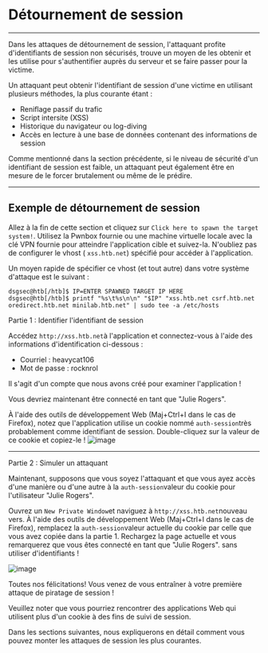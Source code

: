 Détournement de session
=======================

* * * * *

Dans les attaques de détournement de session, l'attaquant profite d'identifiants de session non sécurisés, trouve un moyen de les obtenir et les utilise pour s'authentifier auprès du serveur et se faire passer pour la victime.

Un attaquant peut obtenir l'identifiant de session d'une victime en utilisant plusieurs méthodes, la plus courante étant :

-   Reniflage passif du trafic
-   Script intersite (XSS)
-   Historique du navigateur ou log-diving
-   Accès en lecture à une base de données contenant des informations de session

Comme mentionné dans la section précédente, si le niveau de sécurité d'un identifiant de session est faible, un attaquant peut également être en mesure de le forcer brutalement ou même de le prédire.

* * * * *

Exemple de détournement de session
----------------------------------

Allez à la fin de cette section et cliquez sur `Click here to spawn the target system!`. Utilisez la Pwnbox fournie ou une machine virtuelle locale avec la clé VPN fournie pour atteindre l'application cible et suivez-la. N'oubliez pas de configurer le vhost ( `xss.htb.net`) spécifié pour accéder à l'application.

Un moyen rapide de spécifier ce vhost (et tout autre) dans votre système d'attaque est le suivant :

```
dsgsec@htb[/htb]$ IP=ENTER SPAWNED TARGET IP HERE
dsgsec@htb[/htb]$ printf "%s\t%s\n\n" "$IP" "xss.htb.net csrf.htb.net oredirect.htb.net minilab.htb.net" | sudo tee -a /etc/hosts

```

Partie 1 : Identifier l'identifiant de session

Accédez `http://xss.htb.net`à l'application et connectez-vous à l'aide des informations d'identification ci-dessous :

-   Courriel : heavycat106
-   Mot de passe : rocknrol

Il s'agit d'un compte que nous avons créé pour examiner l'application !

Vous devriez maintenant être connecté en tant que "Julie Rogers".

À l'aide des outils de développement Web (Maj+Ctrl+I dans le cas de Firefox), notez que l'application utilise un cookie nommé `auth-session`très probablement comme identifiant de session. Double-cliquez sur la valeur de ce cookie et copiez-le ! ![image](https://academy.hackthebox.com/storage/modules/153/17.png)

* * * * *

Partie 2 : Simuler un attaquant

Maintenant, supposons que vous soyez l'attaquant et que vous ayez accès d'une manière ou d'une autre à la `auth-session`valeur du cookie pour l'utilisateur "Julie Rogers".

Ouvrez un `New Private Window`et naviguez à `http://xss.htb.net`nouveau vers. À l'aide des outils de développement Web (Maj+Ctrl+I dans le cas de Firefox), remplacez la `auth-session`valeur actuelle du cookie par celle que vous avez copiée dans la partie 1. Rechargez la page actuelle et vous remarquerez que vous êtes connecté en tant que "Julie Rogers". sans utiliser d'identifiants !

![image](https://academy.hackthebox.com/storage/modules/153/16.png)

Toutes nos félicitations! Vous venez de vous entraîner à votre première attaque de piratage de session !

Veuillez noter que vous pourriez rencontrer des applications Web qui utilisent plus d'un cookie à des fins de suivi de session.

Dans les sections suivantes, nous expliquerons en détail comment vous pouvez monter les attaques de session les plus courantes.
